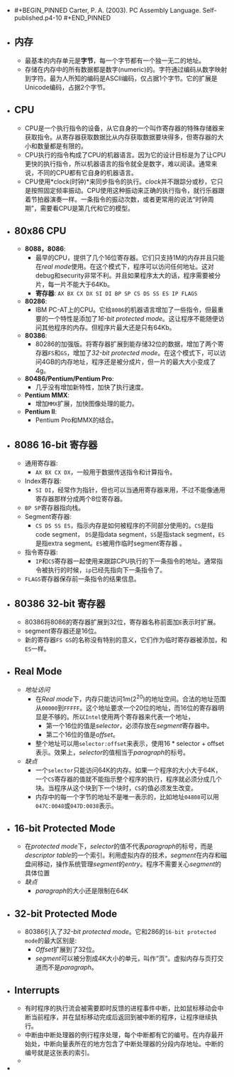 - #+BEGIN_PINNED
  Carter, P. A. (2003). PC Assembly Language. Self-published.p4-10
  #+END_PINNED
- ## 内存
	- 最基本的内存单元是**字节**，每一个字节都有一个独一无二的地址。
	- 存储在内存中的所有数据都是数字(numeric)的。字符通过编码从数字映射到字符。最为人所知的编码是ASCII编码，仅占据1个字节。它的扩展是Unicode编码，占据2个字节。
- ## CPU
	- CPU是一个执行指令的设备，从它自身的一个叫作寄存器的特殊存储器来获取指令。从寄存器获取数据比从内存获取数据要块得多，但寄存器的大小和数量都是有限的。
	- CPU执行的指令构成了CPU的机器语言。因为它的设计目标是为了让CPU更快的执行指令，所以机器语言的指令就全是数字，难以阅读。通常来说，不同的CPU都有它自身的机器语言。
	- CPU使用*clock(时钟)*来同步指令的执行。*clock*并不跟踪分或秒，它只是按照固定频率振动。CPU使用这种振动来正确的执行指令，就行乐器跟着节拍器演奏一样。一条指令的振动次数，或者更常用的说法“时钟周期”，需要看CPU是第几代和它的模型。
- ## 80x86 CPU
	- **8088，8086**:
		- 最早的CPU，提供了几个16位寄存器。它们只支持1M的内存并且只能在*real mode*使用。在这个模式下，程序可以访问任何地址。这对debug和security非常不利。并且如果程序太大的话，程序需要被分片，每一片不能大于64Kb。
		- **寄存器**: `AX BX CX DX SI DI BP SP CS DS SS ES IP FLAGS`
	- **80286**:
		- IBM PC-AT上的CPU。它给`8086`的机器语言增加了一些指令，但最重要的一个特性是添加了*16-bit protected mode*。这让程序不能随便访问其他程序的内存。但程序片最大还是只有64Kb。
	- **80386**:
		- 80286的加强版。将寄存器扩展到能存储32位的数据，增加了两个寄存器`FS`和`GS`，增加了*32-bit protected mode*。在这个模式下，可以访问4GB的内存地址，程序还是被分成片，但一片的最大大小变成了4g。
	- **80486/Pentium/Pentium Pro**:
		- 几乎没有增加新特性，加快了执行速度。
	- **Pentium MMX**:
		- 增加`MMX`扩展，加快图像处理的能力。
	- **Pentium II**:
		- Pentium Pro和MMX的结合。
- ## 8086 16-bit 寄存器
	- 通用寄存器:
		- `AX BX CX DX`，一般用于数据传送指令和计算指令。
	- Index寄存器:
		- `SI DI`，经常作为指针，但也可以当通用寄存器来用，不过不能像通用寄存器那样分成两个8位寄存器。
	- `BP SP`寄存器指向栈。
	- Segment寄存器:
		- `CS DS SS ES`，指示内存是如何被程序的不同部分使用的。`CS`是指code segment， `DS`是指data segment，`SS`是指stack segment，`ES`是指extra segment。`ES`被用作临时segment寄存器 。
	- 指令寄存器:
		- `IP`和`CS`寄存器一起使用来跟踪CPU执行的下一条指令的地址。通常指令被执行的时候，`ip`已经先指向下一条指令了。
	- `FLAGS`寄存器保存前一条指令的结果信息。
- ## 80386 32-bit 寄存器
	- 80386将8086的寄存器扩展到32位，寄存器名称前面加`E`表示时扩展。
	- segment寄存器还是16位。
	- 新的寄存器`FS GS`的名称没有特别的意义，它们作为临时寄存器被添加，和`ES`一样。
- ## Real Mode
	- *地址访问*
		- 在*Real mode*下，内存只能访问1m($2^{20}$)的地址空间。合法的地址范围从`00000`到`FFFFF`。这个地址要求一个20位的地址，而16位的寄存器明显是不够的。所以`Intel`使用两个寄存器来代表一个地址，
			- 第一个16位的值是*selector*，必须存放在*segment*寄存器中。
			- 第二个16位的值是*offset*。
		- 整个地址可以用`selector:offset`来表示，使用$16 * \text{selector} + \text{offset}$表示。效果上，*selector*的值相当于*paragraph*的标号。
	- *缺点*
		- 一个`selector`只能访问64K的内存。如果一个程序的大小大于64K，一个`CS`寄存器的值就不能指示整个程序的执行，程序就必须分成几个块。当程序从这个块到下一个块时，`CS`的值必须发生改变。
		- 内存中的每一个字节的地址不是唯一表示的，比如地址`04808`可以用`047C:0048`或`047D:0038`表示。
- ## 16-bit Protected Mode
	- 在*protected mode*下，*selector*的值不代表*paragraph*的标号，而是*descriptor table*的一个索引。利用虚拟内存的技术，*segment*在内存和磁盘间移动，操作系统管理*segment*的*entry*。程序不需要关心*segment*的具体位置
	- *缺点*
		- *paragraph*的大小还是限制在64K
- ## 32-bit Protected Mode
	- 80386引入了*32-bit protected mode*。它和286的`16-bit protected mode`的最大区别是:
		- *Offset*扩展到了32位。
		- *segment*可以被分割成4K大小的单元，叫作“页”。虚拟内存与页打交道而不是*paragraph*。
- ## Interrupts
	- 有时程序的执行流会被需要即时反馈的进程事件中断，比如鼠标移动会中断当前程序，并在鼠标移动完成后返回到被中断的程序，让程序继续执行。
	- 中断由中断处理器的例行程序处理，每个中断都有它的编号。在内存最开始处，中断向量表所在的地方包含了中断处理器的分段内存地址。中断的编号就是这张表的索引。
	-
-